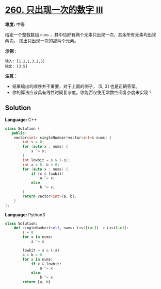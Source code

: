 # [260. 只出现一次的数字 III](https://leetcode-cn.com/problems/single-number-iii/)

**难度:** 中等

给定一个整数数组 `nums` ，其中恰好有两个元素只出现一次，其余所有元素均出现两次。 找出只出现一次的那两个元素。

 **示例 :** 

```
输入: [1,2,1,3,2,5]
输出: [3,5]
```

 **注意：** 
- 结果输出的顺序并不重要，对于上面的例子， [5, 3] 也是正确答案。
- 你的算法应该具有线性时间复杂度。你能否仅使用常数空间复杂度来实现？

## Solution


**Language:** C++
```C++
class Solution {
   public:
    vector<int> singleNumber(vector<int>& nums) {
        int s = 0;
        for (auto x : nums) {
            s ^= x;
        }
        int lowbit = s & (-s);
        int a = 0, b = 0;
        for (auto x : nums) {
            if (x & lowbit)
                a ^= x;
            else
                b ^= x;
        }
        return vector<int>{a, b};
    }
};

```

**Language:** Python3
```Python
class Solution:
    def singleNumber(self, nums: List[int]) -> List[int]:
        s = 0
        for x in nums:
            s ^= x

        lowbit = s & (-s)
        a = b = 0
        for x in nums:
            if x & lowbit:
                a ^= x
            else:
                b ^= x
        return [a, b]

```